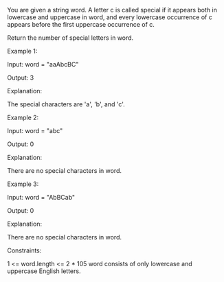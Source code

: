 You are given a string word. A letter c is called special if it appears both in lowercase and uppercase in word, and every lowercase occurrence of c appears before the first uppercase occurrence of c.

Return the number of special letters in word.

 

Example 1:

Input: word = "aaAbcBC"

Output: 3

Explanation:

The special characters are 'a', 'b', and 'c'.

Example 2:

Input: word = "abc"

Output: 0

Explanation:

There are no special characters in word.

Example 3:

Input: word = "AbBCab"

Output: 0

Explanation:

There are no special characters in word.

 

Constraints:

1 <= word.length <= 2 * 105
word consists of only lowercase and uppercase English letters.
